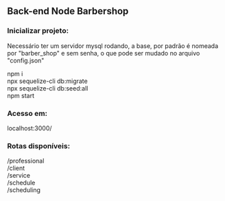 ## Back-end Node Barbershop
### Inicializar projeto: <br>
Necessário ter um servidor mysql rodando, a base, por padrão é nomeada por "barber_shop" e sem senha, o que pode ser mudado no arquivo "config.json"

npm i <br>
npx sequelize-cli db:migrate <br>
npx sequelize-cli db:seed:all <br>
npm start <br>
### Acesso em: <br>
localhost:3000/
### Rotas disponíveis: <br>
/professional <br>
/client <br>
/service <br>
/schedule <br>
/scheduling <br>

